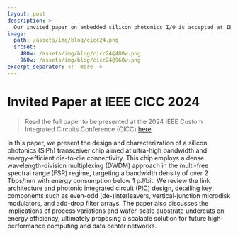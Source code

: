```yaml
---
layout: post
description: >
  Our invited paper on embedded silicon photonics I/O is accepted at IEEE CICC 2024 and will be presented on April 22, 2024.
image:
  path: /assets/img/blog/cicc24.png
  srcset:
    480w: /assets/img/blog/cicc24@480w.png
    960w: /assets/img/blog/cicc24@960w.png
excerpt_separator: <!--more-->
---
```


# Invited Paper at IEEE CICC 2024

> Read the full paper to be presented at the 2024 IEEE Custom Integrated Circuits Conference (CICC) [here](http://dx.doi.org/10.1109/CICC60959.2024.10529018).

In this paper, we present the design and characterization of a silicon photonics (SiPh) transceiver chip aimed at ultra-high bandwidth and energy-efficient die-to-die connectivity. This chip employs a dense wavelength-division multiplexing (DWDM) approach in the multi-free spectral range (FSR) regime, targeting a bandwidth density of over 2 Tbps/mm with energy consumption below 1 pJ/bit. We review the link architecture and photonic integrated circuit (PIC) design, detailing key components such as even-odd (de-)interleavers, vertical-junction microdisk modulators, and add-drop filter arrays. The paper also discusses the implications of process variations and wafer-scale substrate undercuts on energy efficiency, ultimately proposing a scalable solution for future high-performance computing and data center networks.
